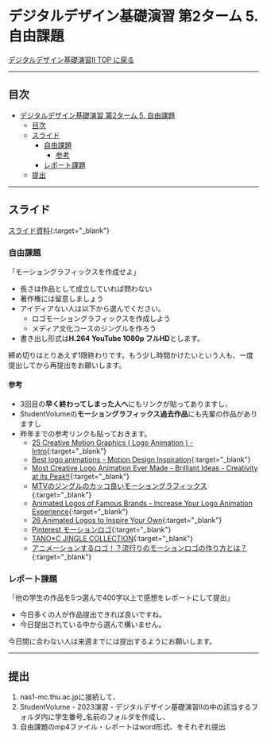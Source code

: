 # デジタルデザイン基礎演習 第2ターム 5. 自由課題

[デジタルデザイン基礎演習II TOP に戻る](./index.md)

---
## 目次

- [デジタルデザイン基礎演習 第2ターム 5. 自由課題](#デジタルデザイン基礎演習-第2ターム-5-自由課題)
  - [目次](#目次)
  - [スライド](#スライド)
    - [自由課題](#自由課題)
      - [参考](#参考)
    - [レポート課題](#レポート課題)
  - [提出](#提出)

---

## スライド

[スライド資料](./dd2_05slide.pdf){:target="_blank"}


### 自由課題
「モーショングラフィックスを作成せよ」

- 長さは作品として成立していれば問わない
- 著作権には留意しましょう
- アイディアない人は以下から選んでください。
  - ロゴモーショングラフィックスを作成しよう
  - メディア文化コースのジングルを作ろう
- 書き出し形式は**H.264 YouTube 1080p フルHD**とします。

締め切りはとりあえず1限終わりです。もう少し時間かけたいという人も、一度提出してから再提出をお願いします。

#### 参考
- 3回目の**早く終わってしまった人へ**にもリンクが貼ってありますし、
- StudentVolumeの**モーショングラフィックス過去作品**にも先輩の作品がありますし
- 昨年までの参考リンクも貼っておきます。
  - [25 Creative Motion Graphics ( Logo Animation ) - Intro](https://www.youtube.com/watch?v=-2F8ZkJIMq8){:target="_blank"}
  - [Best logo animations - Motion Design Inspiration](https://www.youtube.com/watch?v=nUnkUoBKEfE){:target="_blank"}
  - [Most Creative Logo Animation Ever Made - Brilliant Ideas - Creativity at its Peak!!](https://www.youtube.com/watch?v=UXyxp5zxiVA){:target="_blank"}
  - [MTVのジングルのカッコ良いモーショングラフィックス](http://happyword.net/mtv_motiongraphics/){:target="_blank"}
  - [Animated Logos of Famous Brands - Increase Your Logo Animation Experience](https://www.youtube.com/watch?v=Jm_NYFGS-mQ){:target="_blank"}
  - [26 Animated Logos to Inspire Your Own](https://blog.hubspot.com/marketing/animated-logos){:target="_blank"}
  - [Pinterest モーションロゴ](https://www.pinterest.jp/entcoltd/%E3%83%A2%E3%83%BC%E3%82%B7%E3%83%A7%E3%83%B3%E3%83%AD%E3%82%B4/){:target="_blank"}
  - [TANO*C JINGLE COLLECTION](http://www.tanocblog.net/review/53/){:target="_blank"}
  - [アニメーションするロゴ！？流行りのモーションロゴの作り方とは？](https://logo-design-osaka.com/animation-logo/){:target="_blank"}

### レポート課題
「他の学生の作品を5つ選んで400字以上で感想をレポートにして提出」

- 今日多くの人が作品提出できれば良いですね。
- 今日提出されている中から選んで構いません。

今日間に合わない人は来週までには提出するようにお願いします。




---
## 提出

1. nas1-mc.thu.ac.jpに接続して、
2. StudentVolume - 2023演習 - デジタルデザイン基礎演習IIの中の該当するフォルダ内に学生番号_名前のフォルダを作成し、
3. 自由課題のmp4ファイル・レポートはword形式、をそれぞれ提出



